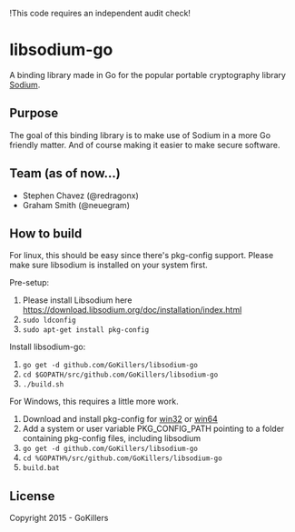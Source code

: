 !This code requires an independent audit check!

libsodium-go
============
A binding library made in Go for the popular portable cryptography library [Sodium](https://download.libsodium.org/doc/).


Purpose
-------
The goal of this binding library is to make use of Sodium in a more Go friendly matter.  And of course making it easier to make secure software.

Team (as of now...)
----------------
<ul>
<li>Stephen Chavez (@redragonx)</li>
<li>Graham Smith (@neuegram)</li>
</ul>

How to build
------------
For linux, this should be easy since there's pkg-config support. Please make sure libsodium is installed on your system first.

Pre-setup:
1. Please install Libsodium here https://download.libsodium.org/doc/installation/index.html
2. `sudo ldconfig`
3. `sudo apt-get install pkg-config`

Install libsodium-go:
1. `go get -d github.com/GoKillers/libsodium-go`
2. `cd $GOPATH/src/github.com/GoKillers/libsodium-go`
3. `./build.sh`

For Windows, this requires a little more work.

1. Download and install pkg-config for [win32](http://ftp.gnome.org/pub/gnome/binaries/win32/dependencies/) or [win64](http://ftp.gnome.org/pub/gnome/binaries/win64/dependencies/)
2. Add a system or user variable PKG_CONFIG_PATH pointing to a folder containing pkg-config files, including libsodium
3. `go get -d github.com/GoKillers/libsodium-go`
4. `cd %GOPATH%/src/github.com/GoKillers/libsodium-go`
5. `build.bat`

License
---------
Copyright 2015 - GoKillers
